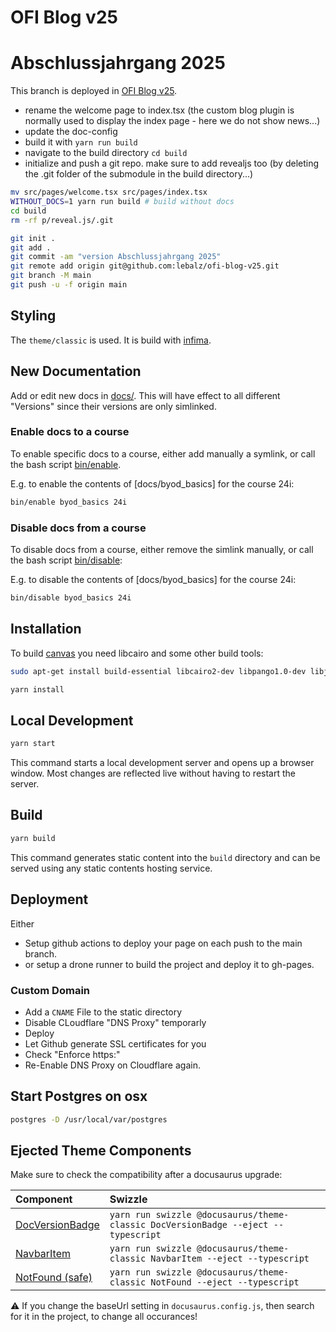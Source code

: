 # OFI Blog v25

# Abschlussjahrgang 2025

This branch is deployed in [OFI Blog v25](https://lebalz.github.io/ofi-blog-v25).
- rename the welcome page to index.tsx (the custom blog plugin is normally used to display the index page - here we do not show news...)
- update the doc-config
- build it with `yarn run build`
- navigate to the build directory `cd build`
- initialize and push a git repo. make sure to add revealjs too (by deleting the .git folder of the submodule in the build directory...)

```bash
mv src/pages/welcome.tsx src/pages/index.tsx
WITHOUT_DOCS=1 yarn run build # build without docs
cd build
rm -rf p/reveal.js/.git

git init .
git add .
git commit -am "version Abschlussjahrgang 2025"
git remote add origin git@github.com:lebalz/ofi-blog-v25.git
git branch -M main
git push -u -f origin main
```

## Styling

The `theme/classic` is used. It is build with [infima](https://infima.dev/).

## New Documentation

Add or edit new docs in [docs/](). This will have effect to all different "Versions" since their versions are only simlinked.

### Enable docs to a course

To enable specific docs to a course, either add manually a symlink, or call the bash script [bin/enable](bin/enable).

E.g. to enable the contents of [docs/byod_basics] for the course 24i:

```sh
bin/enable byod_basics 24i
```

### Disable docs from a course

To disable docs from a course, either remove the simlink manually, or call the bash script [bin/disable](bin/disable):

E.g. to disable the contents of [docs/byod_basics] for the course 24i:

```sh
bin/disable byod_basics 24i
```

## Installation

To build [canvas]() you need libcairo and some other build tools:

```bash
sudo apt-get install build-essential libcairo2-dev libpango1.0-dev libjpeg-dev libgif-dev librsvg2-dev
```

```bash
yarn install
```

## Local Development

```bash
yarn start
```

This command starts a local development server and opens up a browser window. Most changes are reflected live without having to restart the server.

## Build

```bash
yarn build
```

This command generates static content into the `build` directory and can be served using any static contents hosting service.

## Deployment
Either
- Setup github actions to deploy your page on each push to the main branch.
- or setup a drone runner to build the project and deploy it to gh-pages.

### Custom Domain

- Add a `CNAME` File to the static directory
- Disable CLoudflare "DNS Proxy" temporarly
- Deploy
- Let Github generate SSL certificates for you
- Check "Enforce https:"
- Re-Enable DNS Proxy on Cloudflare again.

## Start Postgres on osx

```bash
postgres -D /usr/local/var/postgres
```


## Ejected Theme Components

Make sure to check the compatibility after a docusaurus upgrade:

| Component                                              | Swizzle                                                                           |
| :----------------------------------------------------- | :-------------------------------------------------------------------------------- |
| [DocVersionBadge](src/theme/DocVersionBadge/index.tsx) | `yarn run swizzle @docusaurus/theme-classic DocVersionBadge --eject --typescript` |
| [NavbarItem](src/theme/NavbarItem/index.tsx)           | `yarn run swizzle @docusaurus/theme-classic NavbarItem --eject --typescript`      |
| [NotFound (safe)](src/theme/NotFound.tsx)              | `yarn run swizzle @docusaurus/theme-classic NotFound --eject --typescript`        |

⚠️ If you change the baseUrl setting in `docusaurus.config.js`, then search for it in the project, to change all occurances!